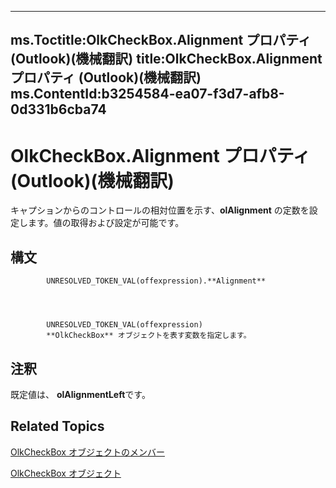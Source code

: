 

---
ms.Toctitle:OlkCheckBox.Alignment プロパティ (Outlook)(機械翻訳)
title:OlkCheckBox.Alignment プロパティ (Outlook)(機械翻訳)
ms.ContentId:b3254584-ea07-f3d7-afb8-0d331b6cba74
---
# OlkCheckBox.Alignment プロパティ (Outlook)(機械翻訳)




キャプションからのコントロールの相対位置を示す、**olAlignment** の定数を設定します。値の取得および設定が可能です。

## 構文

            UNRESOLVED_TOKEN_VAL(offexpression).**Alignment**




            UNRESOLVED_TOKEN_VAL(offexpression)
            **OlkCheckBox** オブジェクトを表す変数を指定します。



## 注釈
既定値は、 **olAlignmentLeft**です。



## Related Topics

[OlkCheckBox オブジェクトのメンバー](acf62b06-215d-6b2b-57b0-ccbfd0c92aed.md)

[OlkCheckBox オブジェクト](79460205-a604-7011-a9b3-14e651807f09.md)




